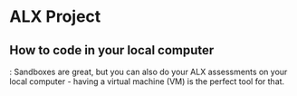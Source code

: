 # ALX Project
## How to code in your local computer
 : Sandboxes are great, but you can also do your ALX assessments on your local computer - having a virtual machine (VM) is the perfect tool for that.
